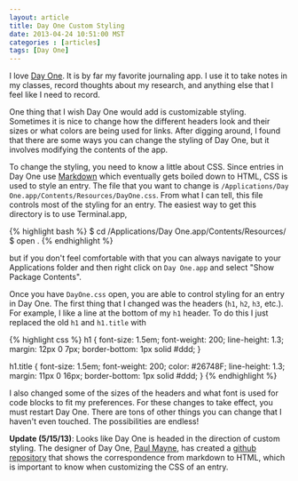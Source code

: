 ```yaml
---
layout: article
title: Day One Custom Styling
date: 2013-04-24 10:51:00 MST
categories : [articles]
tags: [Day One]
---
```

I love [Day One][dayone]. It is by far my favorite journaling app. I use it to take notes in my classes, record thoughts about my research, and anything else that I feel like I need to record.

One thing that I wish Day One would add is customizable styling. Sometimes it is nice to change how the different headers look and their sizes or what colors are being used for links. After digging around, I found that there are some ways you can change the styling of Day One, but it involves modifying the contents of the app.

<!--more-->

To change the styling, you need to know a little about CSS. Since entries in Day One use [Markdown][md] which eventually gets boiled down to HTML, CSS is used to style an entry. The file that you want to change is `/Applications/Day One.app/Contents/Resources/DayOne.css`. From what I can tell, this file controls most of the styling for an entry. The easiest way to get this directory is to use Terminal.app,

{% highlight bash %}
$ cd /Applications/Day One.app/Contents/Resources/
$ open .
{% endhighlight %}

but if you don't feel comfortable with that you can always navigate to your Applications folder and then right click on `Day One.app` and select "Show Package Contents".

Once you have `DayOne.css` open, you are able to control styling for an entry in Day One. The first thing that I changed was the headers (`h1`, `h2`, `h3`, etc.). For example, I like a line at the bottom of my `h1` header. To do this I just replaced the old `h1` and `h1.title` with

{% highlight css %}
h1 {
    font-size: 1.5em;
    font-weight: 200;
    line-height: 1.3;
    margin: 12px 0 7px;
    border-bottom: 1px solid #ddd;
}

h1.title {
    font-size: 1.5em;
    font-weight: 200;
    color: #26748F;
    line-height: 1.3;
    margin: 11px 0 16px;
    border-bottom: 1px solid #ddd;
}
{% endhighlight %}

I also changed some of the sizes of the headers and what font is used for code blocks to fit my preferences. For these changes to take effect, you must restart Day One. There are tons of other things you can change that I haven't even touched. The possibilities are endless!


**Update (5/15/13)**: Looks like Day One is headed in the direction of custom styling. The designer of Day One, [Paul Mayne][paul], has created a [github repository][git] that shows the correspondence from markdown to HTML, which is important to know when customizing the CSS of an entry.

[dayone]: http://dayoneapp.com
[md]: http://daringfireball.net/projects/markdown/
[paul]: http://paulmayne.org
[git]: https://github.com/bloom/DOMarkdown
